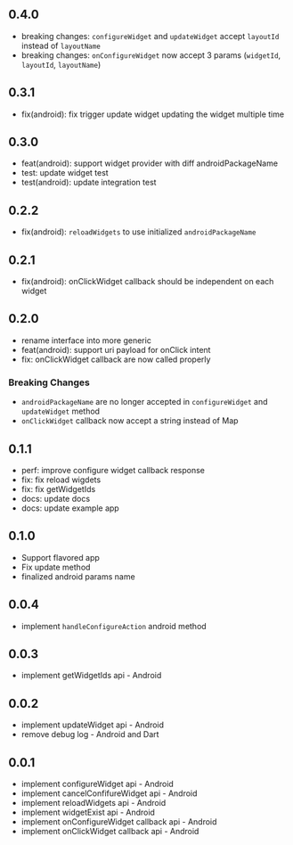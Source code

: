 ## 0.4.0
* breaking changes: `configureWidget` and `updateWidget` accept `layoutId` instead of `layoutName`
* breaking changes: `onConfigureWidget` now accept 3 params (`widgetId`, `layoutId`, `layoutName`)

## 0.3.1
* fix(android): fix trigger update widget updating the widget multiple time

## 0.3.0
* feat(android): support widget provider with diff androidPackageName
* test: update widget test
* test(android): update integration test

## 0.2.2

* fix(android): `reloadWidgets` to use initialized `androidPackageName`

## 0.2.1

* fix(android): onClickWidget callback should be independent on each widget

## 0.2.0

* rename interface into more generic
* feat(android): support uri payload for onClick intent
* fix: onClickWidget callback are now called properly

### Breaking Changes
- `androidPackageName` are no longer accepted in `configureWidget` and `updateWidget` method
- `onClickWidget` callback now accept a string instead of Map

## 0.1.1

* perf: improve configure widget callback response
* fix: fix reload wigdets
* fix: fix getWidgetIds
* docs: update docs
* docs: update example app

## 0.1.0

* Support flavored app
* Fix update method
* finalized android params name

## 0.0.4

* implement `handleConfigureAction` android method

## 0.0.3

* implement getWidgetIds api - Android

## 0.0.2

* implement updateWidget api - Android
* remove debug log - Android and Dart

## 0.0.1

* implement configureWidget api - Android
* implement cancelConfifureWidget api - Android
* implement reloadWidgets api - Android
* implement widgetExist api - Android
* implement onConfigureWidget callback api - Android
* implement onClickWidget callback api - Android
